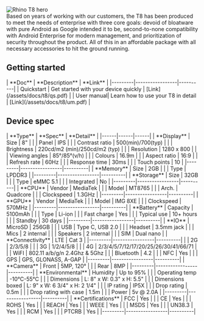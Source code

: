 <div class="device-grid">
  <div class="device-image">
    <img src="/assets/t8-1x.png" alt="Rhino T8 hero">
  </div>
  <div class="device-intro">
    Based on years of working with our customers, the T8 has been produced to meet the needs of enterprise with three core goals: devoid of bloatware with pure Android as Google intended it to be, second-to-none compatibility with Android Enterprise for modern management, and prioritization of security throughout the product. All of this in an affordable package with all necessary accessories to hit the ground running.
  </div>
</div>

## Getting started

<div id="support_table" markdown="1">
| **Doc** | **Description** | **Link** |
|---------|-----------------|----------|
| Quickstart | Get started with your device quickly | [Link](/assets/docs/t8/qs.pdf) |
| User manual| Learn how to use your T8 in detail   | [Link](/assets/docs/t8/um.pdf) |
</div>

## Device spec

<div id="support_table" markdown="1">
| **Type** | **Spec** | **Detail** |
|------|------|------|
| **Display** | Size | 8" |
|         | Panel | IPS |
|         | Contrast ratio | 500(min)/700(typ) |
|         | Brightness | 220cd/m2 (min)/250cd/m2 (typ) |
|         | Resolution | 1280 x 800 |
|         | Viewing angles | 85°/85°(v/h) |
|         | Colours | 16.9m |
|         | Aspect ratio | 16:9 |
|         | Refresh rate | 60Hz |
|         | Response time | 30ms |
|         | Touch points | 10 |
|---------|-----------------|----------|
| **Memory**  | Size | 2GB |
|         | Type | LPDDR3 |
|---------|-----------------|----------|
| **Storage** | Size | 32GB |
|         | Type | eMMC 5.1 |
|         | Integrated | No |
|---------|-----------------|----------|
| **CPU**     | Vendor | MediaTek |
|         | Model | MT8765 |
|         | Arch. | Quadcore |
|         | Clockspeed | 1.3GHz |
|---------|-----------------|----------|
| **GPU**     | Vendor | MediaTek |
|         | Model | IMG 8XE |
|         | Clockspeed | 570MHz |
|---------|-----------------|----------|
| **Battery** | Capacity | 5100mAh |
|         | Type | Li-ion |
|         | Fast charge | Yes |
|         | Typical use | 10+ hours |
|         | Standby | 30 days |
|---------|-----------------|----------|
| **IO**      | MicroSD | 256GB |
|         | USB | Type C, USB 2.0 |
|         | Headset | 3.5mm jack |
|         | Mics | 2 internal |
|         | Speakers | 2 internal |
|         | SIM | Dual nano |
| **Connectivity** | LTE | Cat 3 |
|---------|-----------------|----------|
|         | 2G | 2/3/5/8 |
|         | 3G | 1/2/4/5/8 |
|         | 4G | 2/3/4/5/7/12/17/20/25/26/30/41/66/71 |
|         | WiFI | 802.11 a/b/g/n 2.4Ghz & 5Ghz |
|         | Bluetooth | 4.2 |
|         | NFC | Yes |
|         | GPS | GPS, GLONASS, A-GAP |
|---------|-----------------|----------|
| **Camera**  | Front | 5MP, 120° |
|         | Rear | 8MP |
|---------|-----------------|----------|
| **Environmental** | Humidity | Up to 95% |
|         | Operating temp | -10℃-55℃ |
|         | Dimensions | L: 8" x W: 0.3" x H: 5.5" |
|         | Dimensions boxed | L: 9" x W: 6 3/4" x H: 2 1/4" |
|         | IP rating | IP5X |
|         | Drop rating | 0.5m |
|         | Drop rating with case | 1.5m |
|         | Power | 5v @ 2.0A |
|---------|-----------------|----------|
| **Certifications** | FCC | Yes |
|         | CE | Yes |
|         | ROHS | Yes |
|         | REACH | Yes |
|         | WEEE | Yes |
|         | MSDS | Yes |
|         | UN38.3 | Yes |
|         | RCM | Yes |
|         | PTCRB | Yes |
|---------|-----------------|----------|
</div>
